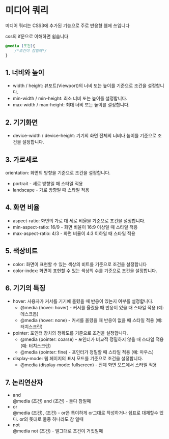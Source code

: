 # 미디어 쿼리

미디어 쿼리는 CSS3에 추가된 기능으로 주로 반응형 웹에 쓰입니다

 

css의 if문으로 이해하면 쉽습니다
```css
@media (조건){
    /*조건이 참일때*/
}
```
## 1. 너비와 높이
* width / height: 뷰포트(Viewport)의 너비 또는 높이를 기준으로 조건을 설정합니다.<br>
* min-width / min-height: 최소 너비 또는 높이를 설정합니다.<br>
* max-width / max-height: 최대 너비 또는 높이를 설정합니다.<br>
## 2. 기기화면
* device-width / device-height: 기기의 화면 전체의 너비나 높이를 기준으로 조건을 설정합니다.<br>

## 3. 가로세로
orientation: 화면의 방향을 기준으로 조건을 설정합니다.<br>
* portrait - 세로 방향일 때 스타일 적용<br>
* landscape - 가로 방향일 때 스타일 적용<br>
## 4. 화면 비율
* aspect-ratio: 화면의 가로 대 세로 비율을 기준으로 조건을 설정합니다.<br>
* min-aspect-ratio: 16/9 - 화면 비율이 16:9 이상일 때 스타일 적용<br>
* max-aspect-ratio: 4/3 - 화면 비율이 4:3 이하일 때 스타일 적용<br>
## 5. 색상비트
* color: 화면이 표현할 수 있는 색상의 비트를 기준으로 조건을 설정합니다<br>
* color-index: 화면이 표현할 수 있는 색상의 수를 기준으로 조건을 설정합니다.<br>
## 6. 기기의 특징
* hover: 사용자가 커서를 기기에 올렸을 때 반응이 있는지 여부를 설정합니다.<br>
    * @media (hover: hover) - 커서를 올렸을 때 반응이 있을 때 스타일 적용 (예: 데스크톱)<br>
    * @media (hover: none) - 커서를 올렸을 때 반응이 없을 때 스타일 적용 (예: 터치스크린)<br>
* pointer: 포인터 장치의 정확도를 기준으로 조건을 설정합니다.<br>
    * @media (pointer: coarse) - 포인터가 비교적 정밀하지 않을 때 스타일 적용 (예: 터치스크린)<br>
    * @media (pointer: fine) - 포인터가 정밀할 때 스타일 적용 (예: 마우스)<br>
* display-mode: 웹 페이지의 표시 모드를 기준으로 조건을 설정합니다.
    * @media (display-mode: fullscreen) - 전체 화면 모드에서 스타일 적용
## 7. 논리연산자
* and<br>
@media (조건) and (조건) - 둘다 참일때
* or<br>
@media (조건), (조건) - or은 특이하게 or그대로 작성하거나 쉼표로 대체할수 있다. or의 뜻대로 둘중 하나라도 참 일때
* not<br>
@media not (조건) - 말그대로 조건이 거짓일때 